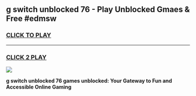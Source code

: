 
## g switch unblocked 76 - Play Unblocked Gmaes & Free #edmsw
<h3>
<a href="https://news.freeplayer.one?title=g_switch_unblocked_76&ref=03M">CLICK TO PLAY</a></h3>
<hr>

<h3>
<a href="https://news.freeplayer.one?title=g_switch_unblocked_76&ref=03M">CLICK 2 PLAY</a>
  
</h3>

<a href="https://news.freeplayer.one?title=g_switch_unblocked_76&ref=03M"><img src="https://clearcache.store/games.png"></a>


**g switch unblocked 76 games unblocked: Your Gateway to Fun and Accessible Online Gaming**
